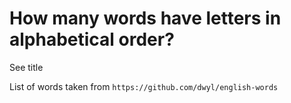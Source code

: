 # How many words have letters in alphabetical order?

See title

List of words taken from `https://github.com/dwyl/english-words`